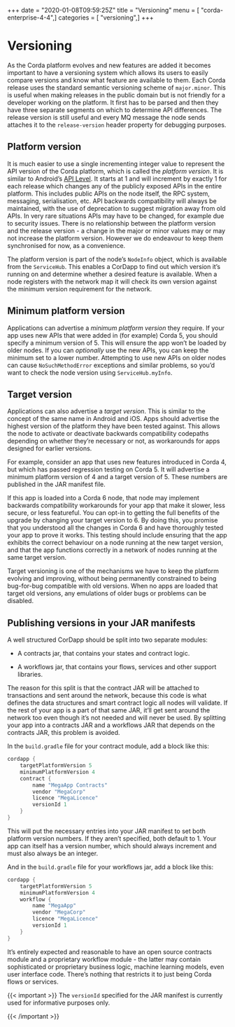 +++
date = "2020-01-08T09:59:25Z"
title = "Versioning"
menu = [ "corda-enterprise-4-4",]
categories = [ "versioning",]
+++


# Versioning

As the Corda platform evolves and new features are added it becomes important to have a versioning system which allows
            its users to easily compare versions and know what feature are available to them. Each Corda release uses the standard
            semantic versioning scheme of `major.minor`. This is useful when making releases in the public domain but is not
            friendly for a developer working on the platform. It first has to be parsed and then they have three separate segments on
            which to determine API differences. The release version is still useful and every MQ message the node sends attaches it
            to the `release-version` header property for debugging purposes.


## Platform version

It is much easier to use a single incrementing integer value to represent the API version of the Corda platform, which
                is called the *platform version*. It is similar to Android’s [API Level](https://developer.android.com/guide/topics/manifest/uses-sdk-element.html).
                It starts at 1 and will increment by exactly 1 for each release which changes any of the publicly exposed APIs in the
                entire platform. This includes public APIs on the node itself, the RPC system, messaging, serialisation, etc. API backwards
                compatibility will always be maintained, with the use of deprecation to suggest migration away from old APIs. In very rare
                situations APIs may have to be changed, for example due to security issues. There is no relationship between the platform version
                and the release version - a change in the major or minor values may or may not increase the platform version. However
                we do endeavour to keep them synchronised for now, as a convenience.

The platform version is part of the node’s `NodeInfo` object, which is available from the `ServiceHub`. This enables
                a CorDapp to find out which version it’s running on and determine whether a desired feature is available. When a node
                registers with the network map it will check its own version against the minimum version requirement for the network.


## Minimum platform version

Applications can advertise a *minimum platform version* they require. If your app uses new APIs that were added in (for example) Corda 5,
                you should specify a minimum version of 5. This will ensure the app won’t be loaded by older nodes. If you can *optionally* use the new
                APIs, you can keep the minimum set to a lower number. Attempting to use new APIs on older nodes can cause `NoSuchMethodError` exceptions
                and similar problems, so you’d want to check the node version using `ServiceHub.myInfo`.


## Target version

Applications can also advertise a *target version*. This is similar to the concept of the same name in Android and iOS.
                Apps should advertise the highest version of the platform they have been tested against. This allows the node to activate or deactivate
                backwards compatibility codepaths depending on whether they’re necessary or not, as workarounds for apps designed for earlier versions.

For example, consider an app that uses new features introduced in Corda 4, but which has passed regression testing on Corda 5. It will
                advertise a minimum platform version of 4 and a target version of 5. These numbers are published in the JAR manifest file.

If this app is loaded into a Corda 6 node, that node may implement backwards compatibility workarounds for your app that make it slower,
                less secure, or less featureful. You can opt-in to getting the full benefits of the upgrade by changing your target version to 6. By doing
                this, you promise that you understood all the changes in Corda 6 and have thoroughly tested your app to prove it works. This testing should
                include ensuring that the app exhibits the correct behaviour on a node running at the new target version, and that the app functions
                correctly in a network of nodes running at the same target version.

Target versioning is one of the mechanisms we have to keep the platform evolving and improving, without being permanently constrained to
                being bug-for-bug compatible with old versions. When no apps are loaded that target old versions, any emulations of older bugs or problems
                can be disabled.


## Publishing versions in your JAR manifests

A well structured CorDapp should be split into two separate modules:


* A contracts jar, that contains your states and contract logic.


* A workflows jar, that contains your flows, services and other support libraries.


The reason for this split is that the contract JAR will be attached to transactions and sent around the network, because this code is what
                defines the data structures and smart contract logic all nodes will validate. If the rest of your app is a part of that same JAR, it’ll get
                sent around the network too even though it’s not needed and will never be used. By splitting your app into a contracts JAR and a workflows
                JAR that depends on the contracts JAR, this problem is avoided.

In the `build.gradle` file for your contract module, add a block like this:

```kotlin
cordapp {
    targetPlatformVersion 5
    minimumPlatformVersion 4
    contract {
        name "MegaApp Contracts"
        vendor "MegaCorp"
        licence "MegaLicence"
        versionId 1
    }
}
```
This will put the necessary entries into your JAR manifest to set both platform version numbers. If they aren’t specified, both default to 1.
                Your app can itself has a version number, which should always increment and must also always be an integer.

And in the `build.gradle` file for your workflows jar, add a block like this:

```kotlin
cordapp {
    targetPlatformVersion 5
    minimumPlatformVersion 4
    workflow {
        name "MegaApp"
        vendor "MegaCorp"
        licence "MegaLicence"
        versionId 1
    }
}
```
It’s entirely expected and reasonable to have an open source contracts module and a proprietary workflow module - the latter may contain
                sophisticated or proprietary business logic, machine learning models, even user interface code. There’s nothing that restricts it to just
                being Corda flows or services.


{{< important >}}
The `versionId` specified for the JAR manifest is currently used for informative purposes only.


{{< /important >}}

